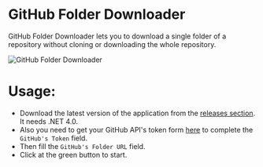 GitHub Folder Downloader
=======
GitHub Folder Downloader lets you to download a single folder of a repository without cloning or downloading the whole repository.

![GitHub Folder Downloader](gfd.png)

Usage:
=======
* Download the latest version of the application from the [releases section](https://github.com/VahidN/GitHubFolderDownloader/releases). It needs .NET 4.0.
* Also you need to get your GitHub API's token form [here](https://github.com/settings/tokens) to complete the `GitHub's Token` field.
* Then fill the `GitHub's Folder URL` field.
* Click at the green button to start.